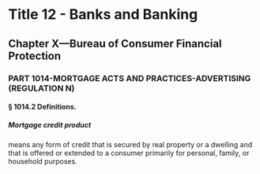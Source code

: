 
# Title 12 - Banks and Banking
## Chapter X—Bureau of Consumer Financial Protection
### PART 1014-MORTGAGE ACTS AND PRACTICES-ADVERTISING (REGULATION N)
#### § 1014.2 Definitions.
##### Mortgage credit product

means any form of credit that is secured by real property or a dwelling and that is offered or extended to a consumer primarily for personal, family, or household purposes.
